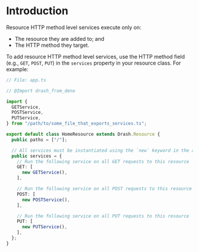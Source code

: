 # Introduction

Resource HTTP method level services execute only on:

- The resource they are added to; and
- The HTTP method they target.

To add resource HTTP method level services, use the HTTP method field (e.g.,
`GET`, `POST`, `PUT`) in the `services` property in your resource class. For
example:

```typescript
// File: app.ts

// @Import drash_from_deno

import {
  GETService,
  POSTService,
  PUTService,
} from "/path/to/some_file_that_exports_services.ts";

export default class HomeResource extends Drash.Resource {
  public paths = ["/"];

  // All services must be instantiated using the `new` keyword in the array
  public services = {
    // Run the following service on all GET requests to this resource
    GET: [
      new GETService(),
    ],

    // Run the following service on all POST requests to this resource
    POST: [
      new POSTService(),
    ],

    // Run the following service on all PUT requests to this resource
    PUT: [
      new PUTService(),
    ],
  };
}
```
